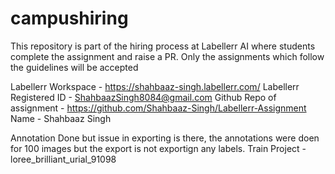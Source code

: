 # campushiring
This repository is part of the hiring process at Labellerr AI where students complete the assignment and raise a PR. Only the assignments which follow the guidelines will be accepted

Labellerr Workspace - https://shahbaaz-singh.labellerr.com/
Labellerr Registered ID - ShahbaazSingh8084@gmail.com
Github Repo of assignment - https://github.com/Shahbaaz-Singh/Labellerr-Assignment
Name - Shahbaaz Singh

Annotation Done but issue in exporting is there, the annotations were doen for 100 images but the export is not exportign any labels.
Train Project - loree_brilliant_urial_91098

